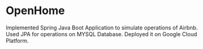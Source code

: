 # OpenHome
Implemented Spring Java Boot Application to simulate operations of Airbnb. 
Used JPA for operations on MYSQL Database.
Deployed it on Google Cloud Platform.
